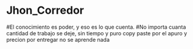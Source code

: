 # Jhon_Corredor
#El conocimiento es poder, y eso es lo que cuenta.
#No importa cuanta cantidad de trabajo se deje, sin tiempo y puro copy paste por el apuro y precion por entregar no se aprende nada 
